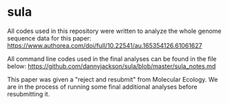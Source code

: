 # sula
All codes used in this repository were written to analyze the whole genome sequence data for this paper: 
https://www.authorea.com/doi/full/10.22541/au.165354126.61061627

All command line codes used in the final analyses can be found in the file below:
https://github.com/dannyjackson/sula/blob/master/sula_notes.md

This paper was given a "reject and resubmit" from Molecular Ecology. We are in the process of running some final additional analyses before resubmitting it.
